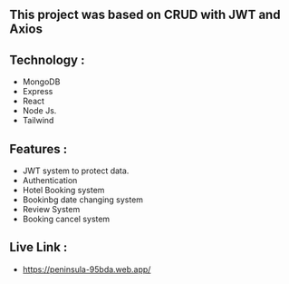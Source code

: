 ## This project was based on CRUD with JWT and Axios

## Technology : 
- MongoDB
- Express
- React
- Node Js.
- Tailwind

## Features : 
- JWT system to protect data.
- Authentication
- Hotel Booking system
- Bookinbg date changing system
- Review System
- Booking cancel system


## Live Link :
-  https://peninsula-95bda.web.app/

